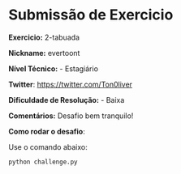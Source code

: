 # Submissão de Exercicio

**Exercicio:** 2-tabuada

**Nickname:** evertoont

**Nível Técnico:** - Estagiário

**Twitter**: https://twitter.com/Ton0liver

**Dificuldade de Resolução:** - Baixa

**Comentários:** Desafio bem tranquilo!

**Como rodar o desafio**: 

Use o comando abaixo: 
```bash
python challenge.py
```